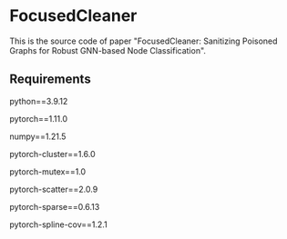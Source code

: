 # FocusedCleaner

This is the source code of paper "FocusedCleaner: Sanitizing Poisoned Graphs for Robust GNN-based Node Classification".

## Requirements
python==3.9.12

pytorch==1.11.0

numpy==1.21.5

pytorch-cluster==1.6.0

pytorch-mutex==1.0

pytorch-scatter==2.0.9

pytorch-sparse==0.6.13

pytorch-spline-cov==1.2.1

